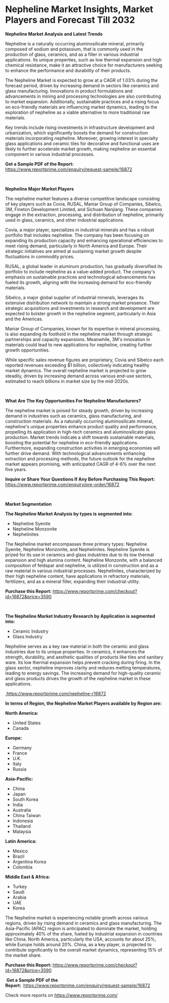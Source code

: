 <p><h1>Nepheline Market Insights, Market Players and Forecast Till 2032</h1></p><p><strong>Nepheline Market Analysis and Latest Trends</strong></p>
<p><p>Nepheline is a naturally occurring aluminosilicate mineral, primarily composed of sodium and potassium, that is commonly used in the production of glass, ceramics, and as a filler in various industrial applications. Its unique properties, such as low thermal expansion and high chemical resistance, make it an attractive choice for manufacturers seeking to enhance the performance and durability of their products.</p><p>The Nepheline Market is expected to grow at a CAGR of 1.03% during the forecast period, driven by increasing demand in sectors like ceramics and glass manufacturing. Innovations in product formulations and advancements in mining and processing technologies are also contributing to market expansion. Additionally, sustainable practices and a rising focus on eco-friendly materials are influencing market dynamics, leading to the exploration of nepheline as a viable alternative to more traditional raw materials.</p><p>Key trends include rising investments in infrastructure development and urbanization, which significantly boosts the demand for construction materials incorporating nepheline. Moreover, growing interest in specialty glass applications and ceramic tiles for decorative and functional uses are likely to further accelerate market growth, making nepheline an essential component in various industrial processes.</p></p>
<p><strong>Get a Sample PDF of the Report:&nbsp;</strong> <a href="https://www.reportprime.com/enquiry/request-sample/16872?utm_campaign=3199&utm_medium=2&utm_source=Github&utm_content=ia&utm_term=18032025&utm_id=nepheline">https://www.reportprime.com/enquiry/request-sample/16872</a></p>
<p>&nbsp;</p>
<p><strong>Nepheline Major Market Players</strong></p>
<p><p>The nepheline market features a diverse competitive landscape consisting of key players such as Covia, RUSAL, Maniar Group of Companies, Sibelco, 3M, Fineton Development Limited, and Sichuan Nanjiang. These companies engage in the extraction, processing, and distribution of nepheline, primarily used in glass, ceramics, and other industrial applications.</p><p>Covia, a major player, specializes in industrial minerals and has a robust portfolio that includes nepheline. The company has been focusing on expanding its production capacity and enhancing operational efficiencies to meet rising demand, particularly in North America and Europe. Their strategic initiatives are aimed at sustaining market growth despite fluctuations in commodity prices.</p><p>RUSAL, a global leader in aluminum production, has gradually diversified its portfolio to include nepheline as a value-added product. The company's emphasis on sustainable practices and technological advancements has fueled its growth, aligning with the increasing demand for eco-friendly materials.</p><p>Sibelco, a major global supplier of industrial minerals, leverages its extensive distribution network to maintain a strong market presence. Their strategic acquisitions and investments in research and development are expected to bolster growth in the nepheline segment, particularly in Asia and the Americas.</p><p>Maniar Group of Companies, known for its expertise in mineral processing, is also expanding its foothold in the nepheline market through strategic partnerships and capacity expansions. Meanwhile, 3M's innovation in materials could lead to new applications for nepheline, creating further growth opportunities.</p><p>While specific sales revenue figures are proprietary, Covia and Sibelco each reported revenues exceeding $1 billion, collectively indicating healthy market dynamics. The overall nepheline market is projected to grow steadily, driven by increasing demand across various end-use sectors, estimated to reach billions in market size by the mid-2020s.</p></p>
<p>&nbsp;</p>
<p><strong>What Are The Key Opportunities For Nepheline Manufacturers?</strong></p>
<p><p>The nepheline market is poised for steady growth, driven by increasing demand in industries such as ceramics, glass manufacturing, and construction materials. As a naturally occurring aluminosilicate mineral, nepheline's unique properties enhance product quality and performance, propelling its application in high-tech ceramics and aluminosilicate glass production. Market trends indicate a shift towards sustainable materials, boosting the potential for nepheline in eco-friendly applications. Furthermore, expanding construction activities in emerging economies will further drive demand. With technological advancements enhancing extraction and processing methods, the future outlook for the nepheline market appears promising, with anticipated CAGR of 4-6% over the next five years.</p></p>
<p><strong>Inquire or Share Your Questions If Any Before Purchasing This Report:</strong> <a href="https://www.reportprime.com/enquiry/pre-order/16872?utm_campaign=3199&utm_medium=2&utm_source=Github&utm_content=ia&utm_term=18032025&utm_id=nepheline">https://www.reportprime.com/enquiry/pre-order/16872</a></p>
<p>&nbsp;</p>
<p><strong>Market Segmentation</strong></p>
<p><strong>The Nepheline Market Analysis by types is segmented into:</strong></p>
<p><ul><li>Nepheline Syenite</li><li>Nepheline Monzonite</li><li>Nephelinites</li></ul></p>
<p><p>The Nepheline market encompasses three primary types: Nepheline Syenite, Nepheline Monzonite, and Nephelinites. Nepheline Syenite is prized for its use in ceramics and glass industries due to its low thermal expansion and high alumina content. Nepheline Monzonite, with a balanced composition of feldspar and nepheline, is utilized in construction and as a raw material in various industrial processes. Nephelinites, characterized by their high nepheline content, have applications in refractory materials, fertilizers, and as a mineral filler, expanding their industrial utility.</p></p>
<p><strong>Purchase this Report:&nbsp;</strong><a href="https://www.reportprime.com/checkout?id=16872&price=3590&utm_campaign=3199&utm_medium=2&utm_source=Github&utm_content=ia&utm_term=18032025&utm_id=nepheline">https://www.reportprime.com/checkout?id=16872&price=3590</a></p>
<p>&nbsp;</p>
<p><strong>The Nepheline Market Industry Research by Application is segmented into:</strong></p>
<p><ul><li>Ceramic Industry</li><li>Glass Industry</li></ul></p>
<p><p>Nepheline serves as a key raw material in both the ceramic and glass industries due to its unique properties. In ceramics, it enhances the strength, durability, and aesthetic qualities of products like tiles and sanitary ware. Its low thermal expansion helps prevent cracking during firing. In the glass sector, nepheline improves clarity and reduces melting temperatures, leading to energy savings. The increasing demand for high-quality ceramic and glass products drives the growth of the nepheline market in these applications.</p></p>
<p><a href="https://www.reportprime.com/nepheline-r16872?utm_campaign=3199&utm_medium=2&utm_source=Github&utm_content=ia&utm_term=18032025&utm_id=nepheline">&nbsp;https://www.reportprime.com/nepheline-r16872</a></p>
<p><strong>In terms of Region, the Nepheline Market Players available by Region are:</strong></p>
<p>
    <p> <strong> North America: </strong>
        <ul>
            <li>United States</li>
            <li>Canada</li>
        </ul>
        </p> 
    <p> <strong> Europe: </strong>
        <ul>
            <li>Germany</li>
            <li>France</li>
            <li>U.K.</li>
            <li>Italy</li>
            <li>Russia</li>
        </ul>
        </p> 
    <p> <strong> Asia-Pacific: </strong>
        <ul>
            <li>China</li>
            <li>Japan</li>
            <li>South Korea</li>
            <li>India</li>
            <li>Australia</li>
            <li>China Taiwan</li>
            <li>Indonesia</li>
            <li>Thailand</li>
            <li>Malaysia</li>
        </ul>
        </p> 
    <p> <strong> Latin America: </strong>
        <ul>
            <li>Mexico</li>
            <li>Brazil</li>
            <li>Argentina Korea</li>
            <li>Colombia</li>
        </ul>
        </p> 
    <p> <strong> Middle East & Africa: </strong>
        <ul>
            <li>Turkey</li>
            <li>Saudi</li>
            <li>Arabia</li>
            <li>UAE</li>
            <li>Korea</li>
        </ul>
    </p>
    </p>
<p><p>The Nepheline market is experiencing notable growth across various regions, driven by rising demand in ceramics and glass manufacturing. The Asia-Pacific (APAC) region is anticipated to dominate the market, holding approximately 40% of the share, fueled by industrial expansion in countries like China. North America, particularly the USA, accounts for about 25%, while Europe holds around 20%. China, as a key player, is projected to contribute significantly to the overall market dynamics, representing 15% of the market share.</p></p>
<p><strong>Purchase this Report: </strong><a href="https://www.reportprime.com/checkout?id=16872&price=3590&utm_campaign=3199&utm_medium=2&utm_source=Github&utm_content=ia&utm_term=18032025&utm_id=nepheline">https://www.reportprime.com/checkout?id=16872&price=3590</a></p>
<p>&nbsp;<strong>Get a Sample PDF of the Report:&nbsp;&nbsp;</strong><a href="https://www.reportprime.com/enquiry/request-sample/16872?utm_campaign=3199&utm_medium=2&utm_source=Github&utm_content=ia&utm_term=18032025&utm_id=nepheline">https://www.reportprime.com/enquiry/request-sample/16872</a></p>
<p><strong></strong></p>
<p>Check more reports on <a href="https://www.reportprime.com/?utm_campaign=3199&utm_medium=2&utm_source=Github&utm_content=ia&utm_term=18032025&utm_id=nepheline">https://www.reportprime.com/</a></p>